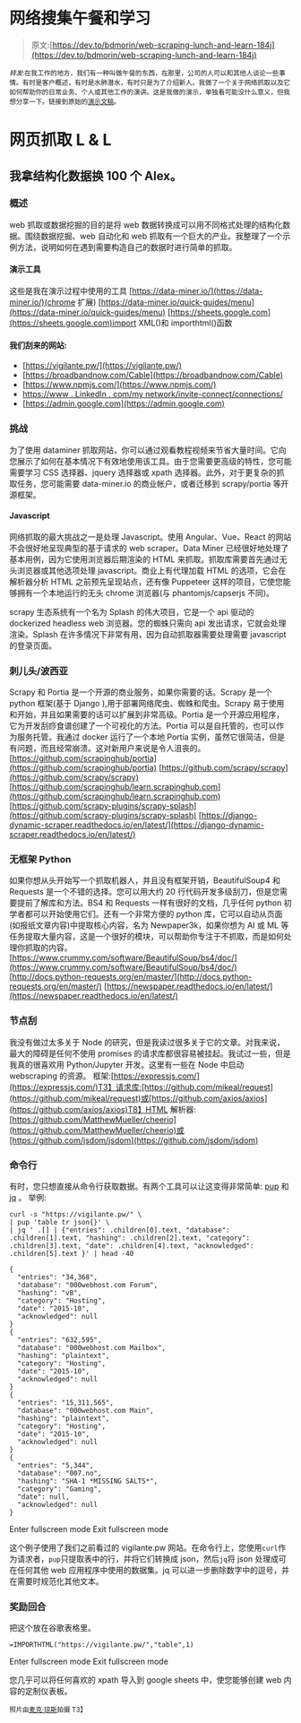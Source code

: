 # 网络搜集午餐和学习

> 原文:[https://dev.to/bdmorin/web-scraping-lunch-and-learn-184j](https://dev.to/bdmorin/web-scraping-lunch-and-learn-184j)

<sub>*转发*:在我工作的地方，我们有一种叫做午餐的东西，在那里，公司的人可以和其他人谈论一些事情。有时是客户概述，有时是水肺潜水，有时只是为了介绍新人。我做了一个关于网络抓取以及它如何帮助你的日常业务、个人或其他工作的演讲。这是我做的演示，单独看可能没什么意义，但我想分享一下。链接到原始的[演示文稿](https://docs.google.com/document/d/e/2PACX-1vS9wX_LaXUCuBD_P_PhCxzMiWduKpKhqhFIHdqDzs_eWpyoVzxk3qsJe4NqqjhF1TNSawjge_bi5sv1/pub)。</sub>

## 

# 网页抓取 L & L

## 我拿结构化数据换 100 个 Alex。

### 概述

web 抓取或数据挖掘的目的是将 web 数据转换成可以用不同格式处理的结构化数据。围绕数据挖掘、web 自动化和 web 抓取有一个巨大的产业。我整理了一个示例方法，说明如何在遇到需要构造自己的数据时进行简单的抓取。

#### 演示工具

这些是我在演示过程中使用的工具
[https://data-miner.io/](https://data-miner.io/)(chrome 扩展)
[https://data-miner.io/quick-guides/menu](https://data-miner.io/quick-guides/menu)
[https://sheets.google.com](https://sheets.google.com)import XML()和 importhtml()函数

#### 我们刮来的网站:

*   [https://vigilante.pw/](https://vigilante.pw/)
*   [https://broadbandnow.com/Cable](https://broadbandnow.com/Cable)
*   [https://www.npmjs.com/](https://www.npmjs.com/)
*   [https://www . LinkedIn . com/my network/invite-connect/connections/](https://www.linkedin.com/mynetwork/invite-connect/connections/)
*   [https://admin.google.com](https://admin.google.com)

### 挑战

为了使用 dataminer 抓取网站，你可以通过观看教程视频来节省大量时间。它向您展示了如何在基本情况下有效地使用该工具。由于您需要更高级的特性，您可能需要学习 CSS 选择器、jquery 选择器或 xpath 选择器。此外，对于更复杂的抓取任务，您可能需要 data-miner.io 的商业帐户，或者迁移到 scrapy/portia 等开源框架。

#### Javascript

网络抓取的最大挑战之一是处理 Javascript。使用 Angular、Vue、React 的网站不会很好地呈现典型的基于请求的 web scraper。Data Miner 已经很好地处理了基本用例，因为它使用浏览器后期渲染的 HTML 来抓取。抓取库需要首先通过无头浏览器或其他选项处理 javascript。商业上有代理加载 HTML 的选项，它会在解析器分析 HTML 之前预先呈现站点，还有像 Puppeteer 这样的项目，它使您能够拥有一个本地运行的无头 chrome 浏览器(与 phantomjs/capserjs 不同)。

scrapy 生态系统有一个名为 Splash 的伟大项目，它是一个 api 驱动的 dockerized headless web 浏览器。您的蜘蛛只需向 api 发出请求，它就会处理渲染。Splash 在许多情况下非常有用，因为自动抓取器需要处理需要 javascript 的登录页面。

### 刺儿头/波西亚

Scrapy 和 Portia 是一个开源的商业服务，如果你需要的话。Scrapy 是一个 python 框架(基于 Django ),用于部署网络爬虫、蜘蛛和爬虫。Scrapy 易于使用和开始，并且如果需要的话可以扩展到非常高级。Portia 是一个开源应用程序，它为开发刮痧食谱创建了一个可视化的方法。Portia 可以是自托管的，也可以作为服务托管。我通过 docker 运行了一个本地 Portia 实例，虽然它很简洁，但是有问题，而且经常崩溃。这对新用户来说是令人沮丧的。
[https://github.com/scrapinghub/portia](https://github.com/scrapinghub/portia)
[https://github.com/scrapy/scrapy](https://github.com/scrapy/scrapy)
[https://github.com/scrapinghub/learn.scrapinghub.com](https://github.com/scrapinghub/learn.scrapinghub.com)
[https://github.com/scrapy-plugins/scrapy-splash](https://github.com/scrapy-plugins/scrapy-splash)
[https://django-dynamic-scraper.readthedocs.io/en/latest/](https://django-dynamic-scraper.readthedocs.io/en/latest/)

### 无框架 Python

如果你想从头开始写一个抓取机器人，并且没有框架开销，BeautifulSoup4 和 Requests 是一个不错的选择。您可以用大约 20 行代码开发多级刮刀，但是您需要提前了解库和方法。BS4 和 Requests 一样有很好的文档，几乎任何 python 初学者都可以开始使用它们。还有一个非常方便的 python 库，它可以自动从页面(如报纸文章内容)中提取核心内容，名为 Newpaper3k，如果你想为 AI 或 ML 等任务提取大量内容，这是一个很好的模块，可以帮助你专注于不抓取，而是如何处理你抓取的内容。
[https://www.crummy.com/software/BeautifulSoup/bs4/doc/](https://www.crummy.com/software/BeautifulSoup/bs4/doc/)
[http://docs.python-requests.org/en/master/](http://docs.python-requests.org/en/master/)
[https://newspaper.readthedocs.io/en/latest/](https://newspaper.readthedocs.io/en/latest/)

### 节点刮

我没有做过太多关于 Node 的研究，但是我读过很多关于它的文章。对我来说，最大的障碍是任何不使用 promises 的请求库都很容易被挂起。我试过一些，但是我真的很喜欢用 Python/Jupyter 开发。这里有一些在 Node 中启动 webscraping 的资源。
框架:[https://expressjs.com/](https://expressjs.com/)T3】请求库:[https://github.com/mikeal/request](https://github.com/mikeal/request)或[https://github.com/axios/axios](https://github.com/axios/axios)T8】HTML 解析器:[https://github.com/MatthewMueller/cheerio](https://github.com/MatthewMueller/cheerio)或[https://github.com/jsdom/jsdom](https://github.com/jsdom/jsdom)

### 命令行

有时，您只想直接从命令行获取数据。有两个工具可以让这变得非常简单: [pup](https://github.com/ericchiang/pup) 和 [jq](https://stedolan.github.io/jq/) 。
举例:

```
curl -s "https://vigilante.pw/" \
| pup 'table tr json{}' \
| jq ' .[] | {"entries": .children[0].text, "database": .children[1].text, "hashing": .children[2].text, "category": .children[3].text, "date": .children[4].text, "acknowledged": .children[5].text }' | head -40

{
  "entries": "34,368",
  "database": "000webhost.com Forum",
  "hashing": "vB",
  "category": "Hosting",
  "date": "2015-10",
  "acknowledged": null
}
{
  "entries": "632,595",
  "database": "000webhost.com Mailbox",
  "hashing": "plaintext",
  "category": "Hosting",
  "date": "2015-10",
  "acknowledged": null
}
{
  "entries": "15,311,565",
  "database": "000webhost.com Main",
  "hashing": "plaintext",
  "category": "Hosting",
  "date": "2015-10",
  "acknowledged": null
}
{
  "entries": "5,344",
  "database": "007.no",
  "hashing": "SHA-1 *MISSING SALTS*",
  "category": "Gaming",
  "date": null,
  "acknowledged": null
} 
```

Enter fullscreen mode Exit fullscreen mode

这个例子使用了我们之前看过的 vigilante.pw 网站。在命令行上，您使用`curl`作为请求者，`pup`只提取表中的行，并将它们转换成 json，然后`jq`将 json 处理成可在任何其他 web 应用程序中使用的数据集。jq 可以进一步删除数字中的逗号，并在需要时规范化其他文本。

### 奖励回合

把这个放在谷歌表格里。

```
=IMPORTHTML("https://vigilante.pw/","table",1) 
```

Enter fullscreen mode Exit fullscreen mode

您几乎可以将任何喜欢的 xpath 导入到 google sheets 中，使您能够创建 web 内容的定制仪表板。

<sub>照片由[麦克·琼斯](https://unsplash.com/photos/nZcMWOKAJrY?utm_source=unsplash&utm_medium=referral&utm_content=creditCopyText)拍摄 T3】</sub>
